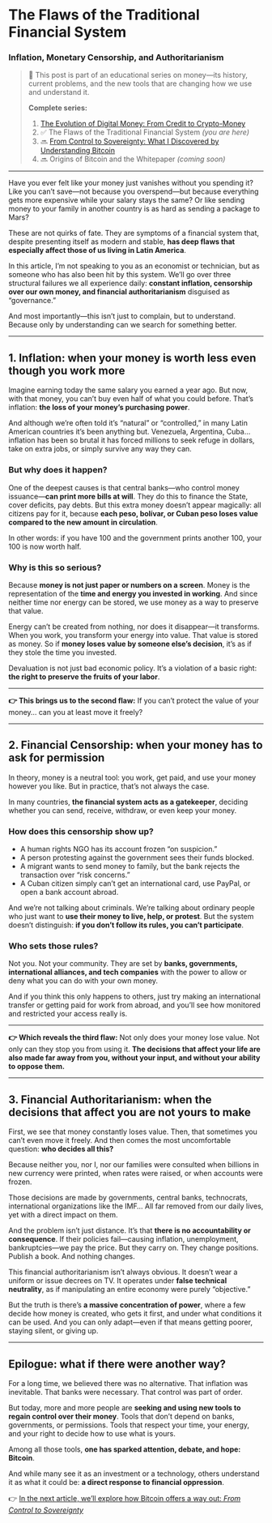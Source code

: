 # The Flaws of the Traditional Financial System

### Inflation, Monetary Censorship, and Authoritarianism

> 🧭 This post is part of an educational series on money—its history, current problems, and the new tools that are changing how we use and understand it.
>
> **Complete series:**
>
> 1. [The Evolution of Digital Money: From Credit to Crypto-Money](../La%20evolución%20del%20dinero%20digital:%20del%20crédito%20al%20cripto-dinero.md)
> 2. ✅ The Flaws of the Traditional Financial System *(you are here)*
> 3. 🔜 [From Control to Sovereignty: What I Discovered by Understanding Bitcoin](scr/Del%20control%20a%20la%20soberanía.md)
> 4. 🔜 Origins of Bitcoin and the Whitepaper *(coming soon)*

---

Have you ever felt like your money just vanishes without you spending it?
Like you can’t save—not because you overspend—but because everything gets more expensive while your salary stays the same?
Or like sending money to your family in another country is as hard as sending a package to Mars?

These are not quirks of fate. They are symptoms of a financial system that, despite presenting itself as modern and stable, **has deep flaws that especially affect those of us living in Latin America**.

In this article, I’m not speaking to you as an economist or technician, but as someone who has also been hit by this system.
We’ll go over three structural failures we all experience daily:
**constant inflation, censorship over our own money, and financial authoritarianism** disguised as “governance.”

And most importantly—this isn’t just to complain, but to understand. Because only by understanding can we search for something better.

---

## 1. Inflation: when your money is worth less even though you work more

Imagine earning today the same salary you earned a year ago. But now, with that money, you can’t buy even half of what you could before.
That’s inflation: **the loss of your money’s purchasing power**.

And although we’re often told it’s “natural” or “controlled,” in many Latin American countries it’s been anything but.
Venezuela, Argentina, Cuba… inflation has been so brutal it has forced millions to seek refuge in dollars, take on extra jobs, or simply survive any way they can.

### But why does it happen?

One of the deepest causes is that central banks—who control money issuance—**can print more bills at will**. They do this to finance the State, cover deficits, pay debts.
But this extra money doesn’t appear magically: all citizens pay for it, because **each peso, bolívar, or Cuban peso loses value compared to the new amount in circulation**.

In other words: if you have 100 and the government prints another 100, your 100 is now worth half.

### Why is this so serious?

Because **money is not just paper or numbers on a screen**.
Money is the representation of the **time and energy you invested in working**.
And since neither time nor energy can be stored, we use money as a way to preserve that value.

Energy can’t be created from nothing, nor does it disappear—it transforms.
When you work, you transform your energy into value. That value is stored as money.
So if **money loses value by someone else’s decision**, it’s as if they stole the time you invested.

Devaluation is not just bad economic policy.
It’s a violation of a basic right: **the right to preserve the fruits of your labor**.

---

**👉 This brings us to the second flaw:**
If you can’t protect the value of your money… can you at least move it freely?

---

## 2. Financial Censorship: when your money has to ask for permission

In theory, money is a neutral tool: you work, get paid, and use your money however you like.
But in practice, that’s not always the case.

In many countries, **the financial system acts as a gatekeeper**, deciding whether you can send, receive, withdraw, or even keep your money.

### How does this censorship show up?

* A human rights NGO has its account frozen “on suspicion.”
* A person protesting against the government sees their funds blocked.
* A migrant wants to send money to family, but the bank rejects the transaction over “risk concerns.”
* A Cuban citizen simply can’t get an international card, use PayPal, or open a bank account abroad.

And we’re not talking about criminals. We’re talking about ordinary people who just want to **use their money to live, help, or protest**.
But the system doesn’t distinguish: **if you don’t follow its rules, you can’t participate**.

### Who sets those rules?

Not you.
Not your community.
They are set by **banks, governments, international alliances, and tech companies** with the power to allow or deny what you can do with your own money.

And if you think this only happens to others, just try making an international transfer or getting paid for work from abroad, and you’ll see how monitored and restricted your access really is.

---

**👉 Which reveals the third flaw:**
Not only does your money lose value.
Not only can they stop you from using it.
**The decisions that affect your life are also made far away from you, without your input, and without your ability to oppose them.**

---

## 3. Financial Authoritarianism: when the decisions that affect you are not yours to make

First, we see that money constantly loses value.
Then, that sometimes you can’t even move it freely.
And then comes the most uncomfortable question: **who decides all this?**

Because neither you, nor I, nor our families were consulted when billions in new currency were printed, when rates were raised, or when accounts were frozen.

Those decisions are made by governments, central banks, technocrats, international organizations like the IMF…
All far removed from our daily lives, yet with a direct impact on them.

And the problem isn’t just distance.
It’s that **there is no accountability or consequence**.
If their policies fail—causing inflation, unemployment, bankruptcies—we pay the price.
But they carry on. They change positions. Publish a book. And nothing changes.

This financial authoritarianism isn’t always obvious. It doesn’t wear a uniform or issue decrees on TV.
It operates under **false technical neutrality**, as if manipulating an entire economy were purely “objective.”

But the truth is there’s **a massive concentration of power**, where a few decide how money is created, who gets it first, and under what conditions it can be used.
And you can only adapt—even if that means getting poorer, staying silent, or giving up.

---

## Epilogue: what if there were another way?

For a long time, we believed there was no alternative. That inflation was inevitable. That banks were necessary. That control was part of order.

But today, more and more people are **seeking and using new tools to regain control over their money**.
Tools that don’t depend on banks, governments, or permissions.
Tools that respect your time, your energy, and your right to decide how to use what is yours.

Among all those tools, **one has sparked attention, debate, and hope: Bitcoin**.

And while many see it as an investment or a technology, others understand it as what it could be:
**a direct response to financial oppression**.

👉 [In the next article, we’ll explore how Bitcoin offers a way out: *From Control to Sovereignty*](scr/Del%20control%20a%20la%20soberanía.md)
